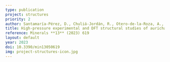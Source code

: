 ```yaml
---
type: publication
project: structures
priority: 2
author: Santamaría-Pérez, D., Chuliá-Jordán, R., Otero-de-la-Roza, A., Oliva, R., Popescu, C.
title: High-pressure experimental and DFT structural studies of aurichalcite mineral
reference: Minerals **13** (2023) 619
layout: default
year: 2023
doi: 10.3390/min13050619
img: project-structures-icon.jpg
---
```

